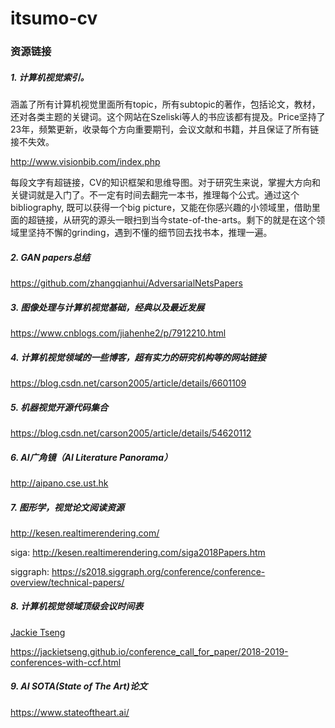 # itsumo-cv

### 资源链接
##### 1. 计算机视觉索引。

涵盖了所有计算机视觉里面所有topic，所有subtopic的著作，包括论文，教材，还对各类主题的关键词。这个网站在Szeliski等人的书应该都有提及。Price坚持了23年，频繁更新，收录每个方向重要期刊，会议文献和书籍，并且保证了所有链接不失效。

http://www.visionbib.com/index.php


每段文字有超链接，CV的知识框架和思维导图。对于研究生来说，掌握大方向和关键词就是入门了。不一定有时间去翻完一本书，推理每个公式。通过这个bibliography, 既可以获得一个big picture，又能在你感兴趣的小领域里，借助里面的超链接，从研究的源头一眼扫到当今state-of-the-arts。剩下的就是在这个领域里坚持不懈的grinding，遇到不懂的细节回去找书本，推理一遍。

##### 2. GAN papers总结

https://github.com/zhangqianhui/AdversarialNetsPapers

##### 3. 图像处理与计算机视觉基础，经典以及最近发展

https://www.cnblogs.com/jiahenhe2/p/7912210.html

##### 4. 计算机视觉领域的一些博客，超有实力的研究机构等的网站链接

https://blog.csdn.net/carson2005/article/details/6601109

##### 5. 机器视觉开源代码集合

https://blog.csdn.net/carson2005/article/details/54620112

##### 6. AI广角镜（AI Literature Panorama）

http://aipano.cse.ust.hk

##### 7. 图形学，视觉论文阅读资源

http://kesen.realtimerendering.com/

siga: http://kesen.realtimerendering.com/siga2018Papers.htm

siggraph: https://s2018.siggraph.org/conference/conference-overview/technical-papers/

##### 8. 计算机视觉领域顶级会议时间表
[Jackie Tseng](https://github.com/JackieTseng/conference_call_for_paper)

https://jackietseng.github.io/conference_call_for_paper/2018-2019-conferences-with-ccf.html

##### 9. AI SOTA(State of The Art)论文

https://www.stateoftheart.ai/


